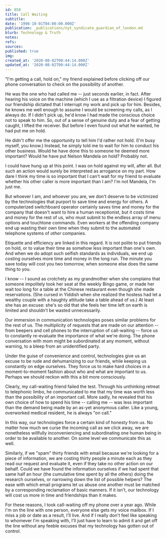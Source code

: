 ```yaml
---
id: 858
title: Call Waiting
subtitle: 
date: '1998-10-01T04:00:00.000Z'
publication: _publications/nyt_syndicate_guardian_of_london.md
blurb: Technology & Truth
notes: 
refs: 
sources: 
published: true
img: 
created_at: '2020-08-02T00:44:14.000Z'
updated_at: '2020-08-02T00:44:14.000Z'
---
```

"I'm getting a call, hold on," my friend explained before clicking off our phone conversation to check on the possibility of another.

He was the one who had called me -- just seconds earlier, in fact. After hearing his voice on the machine (which I use as a filtration device) I figured our friendship dictated that I interrupt my work and pick up for him. Besides, he knows me well enough to assume I would be screening my calls, as I always do. If I didn't pick up, he'd know I had made the conscious choice not to speak to him. So, out of a sense of genuine duty and a fear of getting caught, I lifted the receiver. But before I even found out what he wanted, he had put me on hold.

He didn't offer me the opportunity to tell him I'd rather not hold. (I'm busy myself, you know.) Instead, he simply told me to wait for him to conduct his other business. Would he have done this to someone he deemed more important? Would he have put Nelson Mandela on hold? Probably not.

I could have hung up at this point. I was on hold against my will, after all. But such an action would surely be interpreted as arrogance on my part. How dare I think my time is so important that I can't wait for my friend to evaluate whether his other caller is more important than I am? I'm not Mandela, I'm just me.

But whoever I am, and whoever you are, we don't deserve to be victimized by the technologies that purport to save time and energy for others. A computerized switchboard operator certainly saves time and money for the company that doesn't want to hire a human receptionist, but it costs time and money for the rest of us, who must submit to the endless array of menu options and touchtone commands. Even workers at the offending company end up wasting their own time when they submit to the automated telephone systems of *other* companies.

Etiquette and efficiency are linked in this regard. It is not polite to put friends on hold, or to value their time as somehow less important than one's own. And when we do adopt such selfish standards as individuals, we end up costing ourselves more time and money in the long run. The minute you save today will cost you two tomorrow, when someone else does the same thing to you.

I know -- I sound as crotchety as my grandmother when she complains that someone impolitely took her seat at the weekly Bingo game, or made her wait too long for a table at the Chinese restaurant even though she made reservations. (She cursed in Yiddish when she realized the hostess had let a wealthy couple with a haughty attitude take a table ahead of us.) At least she has an excuse: she's so old that she feels her time left on earth is limited and shouldn't be wasted unnecessarily.

Our immersion in communication technologies poses similar problems for the rest of us. The multiplicity of requests that are made on our attention -- from beepers and cell phones to the interruption of call-waiting -- force us to constantly re-evaluate the importance of what we're doing. The phone conversation with mom might be subordinated at any moment, without warning, to a bleep from an unidentified party.

Under the guise of convenience and control, technologies give us an excuse to be rude and dehumanizing to our friends, while keeping us constantly on edge ourselves. They force us to make hard choices in a moment-to-moment fashion about who and what are important to us. Perhaps we should reckon with this a bit more consciously.

Clearly, my call-waiting friend failed the test. Through his unthinking retreat to telephonic limbo, he communicated to me that my time was worth less than the possibility of an important call. More sadly, he revealed that his own choice of how to spend his time -- calling me -- was less important than the demand being made by an as-yet anonymous caller. Like a young, overworked medical resident, he is always "on call."

In this way, our technologies force a certain kind of honesty from us. No matter how much we curse the incoming call as we click away, we are nonetheless willfully inconveniencing and subordinating one human being in order to be available to another. On some level we communicate this as well.

Similarly, if we "spam" thirty friends with email because we're looking for a piece of information, we are costing thirty people a minute each as they read our request and evaluate it, even if they take no other action on our behalf. Could we have found the information ourselves if we had spent that same half an hour (the cumulative time spent by all the others) doing the research ourselves, or narrowing down the list of possible helpers? The ease with which email programs let us abuse one another must be matched by a corresponding reclamation of basic manners. If it isn't, our technology will cost us more in time and friendships than it makes.

For these reasons, I took call-waiting off my phone over a year ago. While I'm on the line with one person, everyone else gets my voice mailbox. If I miss a job or date as a result, I'll live. And if I really don't feel like speaking to whomever I'm speaking with, I'll just have to learn to admit it and get off the line without any feeble excuses that my technology has gotten out of control.
